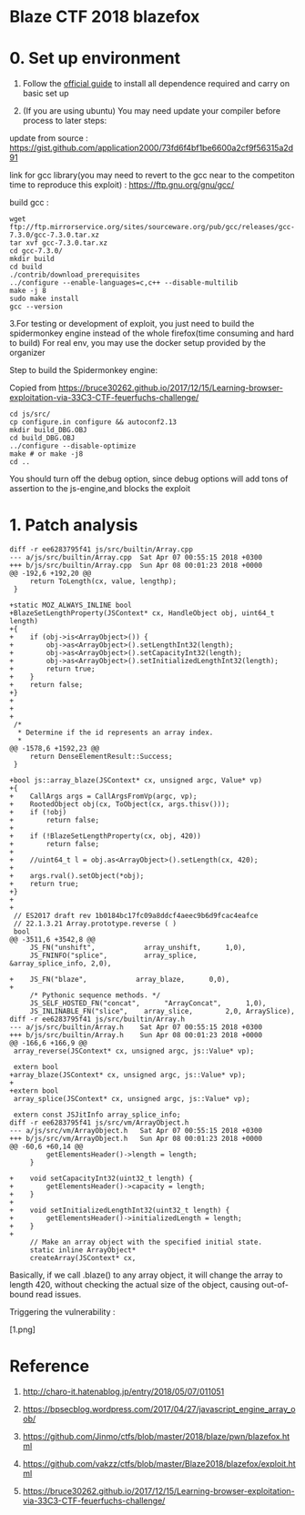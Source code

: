 # Blaze CTF 2018 blazefox

# 0. Set up environment 
1. Follow the [official guide](https://developer.mozilla.org/en-US/docs/Mozilla/Developer_guide/Build_Instructions/Simple_Firefox_build/Linux_and_MacOS_build_preparation) to install all dependence required and carry on basic set up 

2. (If you are using ubuntu) You may need update your compiler before process to later steps:

update from source : https://gist.github.com/application2000/73fd6f4bf1be6600a2cf9f56315a2d91

link for gcc library(you may need to revert to the gcc near to the competiton time to reproduce this exploit) : https://ftp.gnu.org/gnu/gcc/

build gcc :

```
wget ftp://ftp.mirrorservice.org/sites/sourceware.org/pub/gcc/releases/gcc-7.3.0/gcc-7.3.0.tar.xz
tar xvf gcc-7.3.0.tar.xz
cd gcc-7.3.0/
mkdir build
cd build
./contrib/download_prerequisites
../configure --enable-languages=c,c++ --disable-multilib
make -j 8
sudo make install
gcc --version
```

3.For testing or development of exploit, you just need to build the spidermonkey engine instead of the whole firefox(time consuming and hard to build) For real env, you may use the docker setup provided by the organizer

Step to build the Spidermonkey engine:

Copied from https://bruce30262.github.io/2017/12/15/Learning-browser-exploitation-via-33C3-CTF-feuerfuchs-challenge/

```
cd js/src/
cp configure.in configure && autoconf2.13
mkdir build_DBG.OBJ 
cd build_DBG.OBJ 
../configure --disable-optimize
make # or make -j8
cd ..
```

You should turn off the debug option, since debug options will add tons of assertion to the js-engine,and blocks the exploit

# 1. Patch analysis

```
diff -r ee6283795f41 js/src/builtin/Array.cpp
--- a/js/src/builtin/Array.cpp	Sat Apr 07 00:55:15 2018 +0300
+++ b/js/src/builtin/Array.cpp	Sun Apr 08 00:01:23 2018 +0000
@@ -192,6 +192,20 @@
     return ToLength(cx, value, lengthp);
 }
 
+static MOZ_ALWAYS_INLINE bool
+BlazeSetLengthProperty(JSContext* cx, HandleObject obj, uint64_t length)
+{
+    if (obj->is<ArrayObject>()) {
+        obj->as<ArrayObject>().setLengthInt32(length);
+        obj->as<ArrayObject>().setCapacityInt32(length);
+        obj->as<ArrayObject>().setInitializedLengthInt32(length);
+        return true;
+    }
+    return false;
+}
+
+
+
 /*
  * Determine if the id represents an array index.
  *
@@ -1578,6 +1592,23 @@
     return DenseElementResult::Success;
 }
 
+bool js::array_blaze(JSContext* cx, unsigned argc, Value* vp)
+{
+    CallArgs args = CallArgsFromVp(argc, vp);
+    RootedObject obj(cx, ToObject(cx, args.thisv()));
+    if (!obj)
+        return false;
+
+    if (!BlazeSetLengthProperty(cx, obj, 420))
+        return false;
+
+    //uint64_t l = obj.as<ArrayObject>().setLength(cx, 420);
+
+    args.rval().setObject(*obj);
+    return true;
+}
+
+
 // ES2017 draft rev 1b0184bc17fc09a8ddcf4aeec9b6d9fcac4eafce
 // 22.1.3.21 Array.prototype.reverse ( )
 bool
@@ -3511,6 +3542,8 @@
     JS_FN("unshift",            array_unshift,      1,0),
     JS_FNINFO("splice",         array_splice,       &array_splice_info, 2,0),
 
+    JS_FN("blaze",            array_blaze,      0,0),
+
     /* Pythonic sequence methods. */
     JS_SELF_HOSTED_FN("concat",      "ArrayConcat",      1,0),
     JS_INLINABLE_FN("slice",    array_slice,        2,0, ArraySlice),
diff -r ee6283795f41 js/src/builtin/Array.h
--- a/js/src/builtin/Array.h	Sat Apr 07 00:55:15 2018 +0300
+++ b/js/src/builtin/Array.h	Sun Apr 08 00:01:23 2018 +0000
@@ -166,6 +166,9 @@
 array_reverse(JSContext* cx, unsigned argc, js::Value* vp);
 
 extern bool
+array_blaze(JSContext* cx, unsigned argc, js::Value* vp);
+
+extern bool
 array_splice(JSContext* cx, unsigned argc, js::Value* vp);
 
 extern const JSJitInfo array_splice_info;
diff -r ee6283795f41 js/src/vm/ArrayObject.h
--- a/js/src/vm/ArrayObject.h	Sat Apr 07 00:55:15 2018 +0300
+++ b/js/src/vm/ArrayObject.h	Sun Apr 08 00:01:23 2018 +0000
@@ -60,6 +60,14 @@
         getElementsHeader()->length = length;
     }
 
+    void setCapacityInt32(uint32_t length) {
+        getElementsHeader()->capacity = length;
+    }
+
+    void setInitializedLengthInt32(uint32_t length) {
+        getElementsHeader()->initializedLength = length;
+    }
+
     // Make an array object with the specified initial state.
     static inline ArrayObject*
     createArray(JSContext* cx,
```

Basically, if we call .blaze() to any array object, it will change the array to length 420, without checking the actual size of the object, causing out-of-bound read issues.

Triggering the vulnerability : 

[1.png]


# Reference

1. http://charo-it.hatenablog.jp/entry/2018/05/07/011051

2. https://bpsecblog.wordpress.com/2017/04/27/javascript_engine_array_oob/

3. https://github.com/Jinmo/ctfs/blob/master/2018/blaze/pwn/blazefox.html

4. https://github.com/vakzz/ctfs/blob/master/Blaze2018/blazefox/exploit.html

5. https://bruce30262.github.io/2017/12/15/Learning-browser-exploitation-via-33C3-CTF-feuerfuchs-challenge/
